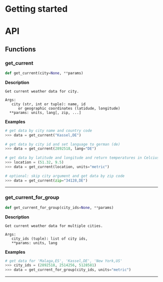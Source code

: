# Getting started
# API
## Functions
### get_current
```Python
def get_current(city=None, **params)
```

**Description**
```
Get current weather data for city.

Args:
   city (str, int or tuple): name, id
      or geographic coordinates (latidude, longitude)
  **params: units, lang[, zip, ...]
```

**Examples**
```Python
# get data by city name and country code
>>> data = get_current("Kassel,DE")
	
# get data by city id and set language to german (de)
>>> data = get_current(2892518, lang="DE")
	
# get data by latitude and longitude and return temperatures in Celcius
>>> location = (51.32, 9.5)
>>> data = get_current(location, units="metric")
	
# optional: skip city argument and get data by zip code
>>> data = get_current(zip="34128,DE") 
```

---
### get_current_for_group
```Python
def get_current_for_group(city_ids=None, **params)
```

**Description**
```
Get current weather data for multiple cities.
	
Args:
   city_ids (tuple): list of city ids,
   **params: units, lang
```

**Examples**
```Python
# get data for 'Malaga,ES', 'Kassel,DE', 'New York,US'
>>> city_ids = (2892518, 2514256, 5128581)
>>> data = get_current_for_group(city_ids, units="metric")
```

---
